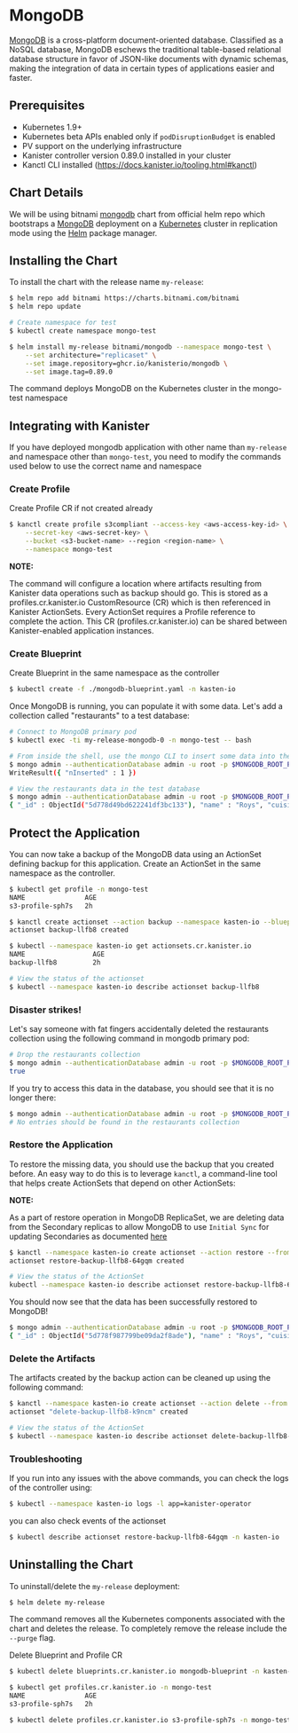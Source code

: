 # MongoDB

[MongoDB](https://www.mongodb.com/) is a cross-platform document-oriented database. Classified as a NoSQL database, MongoDB eschews the traditional table-based relational database structure in favor of JSON-like documents with dynamic schemas, making the integration of data in certain types of applications easier and faster.

## Prerequisites

* Kubernetes 1.9+
* Kubernetes beta APIs enabled only if `podDisruptionBudget` is enabled
* PV support on the underlying infrastructure
* Kanister controller version 0.89.0 installed in your cluster
* Kanctl CLI installed (https://docs.kanister.io/tooling.html#kanctl)

## Chart Details

We will be using bitnami [mongodb](https://github.com/bitnami/charts/tree/master/bitnami/mongodb) chart from official helm repo which bootstraps a [MongoDB](https://github.com/bitnami/bitnami-docker-mongodb) deployment on a [Kubernetes](http://kubernetes.io) cluster in replication mode using the [Helm](https://helm.sh) package manager.

## Installing the Chart

To install the chart with the release name `my-release`:

```bash
$ helm repo add bitnami https://charts.bitnami.com/bitnami
$ helm repo update

# Create namespace for test
$ kubectl create namespace mongo-test

$ helm install my-release bitnami/mongodb --namespace mongo-test \
	--set architecture="replicaset" \
	--set image.repository=ghcr.io/kanisterio/mongodb \
	--set image.tag=0.89.0
```

The command deploys MongoDB on the Kubernetes cluster in the mongo-test namespace


## Integrating with Kanister

If you have deployed mongodb application with other name than `my-release` and namespace other than `mongo-test`, you need to modify the commands used below to use the correct name and namespace

### Create Profile
Create Profile CR if not created already

```bash
$ kanctl create profile s3compliant --access-key <aws-access-key-id> \
	--secret-key <aws-secret-key> \
	--bucket <s3-bucket-name> --region <region-name> \
	--namespace mongo-test
```

**NOTE:**

The command will configure a location where artifacts resulting from Kanister data operations such as backup should go. This is stored as a profiles.cr.kanister.io CustomResource (CR) which is then referenced in Kanister ActionSets. Every ActionSet requires a Profile reference to complete the action. This CR (profiles.cr.kanister.io) can be shared between Kanister-enabled application instances.


### Create Blueprint
Create Blueprint in the same namespace as the controller

```bash
$ kubectl create -f ./mongodb-blueprint.yaml -n kasten-io
```

Once MongoDB is running, you can populate it with some data. Let's add a collection called "restaurants" to a test database:

```bash
# Connect to MongoDB primary pod
$ kubectl exec -ti my-release-mongodb-0 -n mongo-test -- bash

# From inside the shell, use the mongo CLI to insert some data into the test database
$ mongo admin --authenticationDatabase admin -u root -p $MONGODB_ROOT_PASSWORD --quiet --eval "db.restaurants.insert({'name' : 'Roys', 'cuisine' : 'Hawaiian', 'id' : '8675309'})"
WriteResult({ "nInserted" : 1 })

# View the restaurants data in the test database
$ mongo admin --authenticationDatabase admin -u root -p $MONGODB_ROOT_PASSWORD --quiet --eval "db.restaurants.find()"
{ "_id" : ObjectId("5d778d49bd622241df3bc133"), "name" : "Roys", "cuisine" : "Hawaiian", "id" : "8675309" }
```


## Protect the Application

You can now take a backup of the MongoDB data using an ActionSet defining backup for this application. Create an ActionSet in the same namespace as the controller.

```bash
$ kubectl get profile -n mongo-test
NAME               AGE
s3-profile-sph7s   2h

$ kanctl create actionset --action backup --namespace kasten-io --blueprint mongodb-blueprint --statefulset mongo-test/my-release-mongodb --profile mongo-test/s3-profile-sph7s
actionset backup-llfb8 created

$ kubectl --namespace kasten-io get actionsets.cr.kanister.io
NAME                 AGE
backup-llfb8         2h

# View the status of the actionset
$ kubectl --namespace kasten-io describe actionset backup-llfb8
```

### Disaster strikes!

Let's say someone with fat fingers accidentally deleted the restaurants collection using the following command in mongodb primary pod:
```bash
# Drop the restaurants collection
$ mongo admin --authenticationDatabase admin -u root -p $MONGODB_ROOT_PASSWORD --quiet --eval "db.restaurants.drop()"
true
```

If you try to access this data in the database, you should see that it is no longer there:
```bash
$ mongo admin --authenticationDatabase admin -u root -p $MONGODB_ROOT_PASSWORD --quiet --eval "db.restaurants.find()"
# No entries should be found in the restaurants collection
```

### Restore the Application

To restore the missing data, you should use the backup that you created before. An easy way to do this is to leverage `kanctl`, a command-line tool that helps create ActionSets that depend on other ActionSets:

**NOTE:**

As a part of restore operation in MongoDB ReplicaSet, we are deleting data from the Secondary replicas to allow MongoDB to use `Initial Sync` for updating Secondaries as documented [here](https://docs.mongodb.com/manual/tutorial/restore-replica-set-from-backup/#update-secondaries-using-initial-sync)

```bash
$ kanctl --namespace kasten-io create actionset --action restore --from "backup-llfb8"
actionset restore-backup-llfb8-64gqm created

# View the status of the ActionSet
kubectl --namespace kasten-io describe actionset restore-backup-llfb8-64gqm
```

You should now see that the data has been successfully restored to MongoDB!

```bash
$ mongo admin --authenticationDatabase admin -u root -p $MONGODB_ROOT_PASSWORD --quiet --eval "db.restaurants.find()"
{ "_id" : ObjectId("5d778f987799be09da2f8ade"), "name" : "Roys", "cuisine" : "Hawaiian", "id" : "8675309" }
```

### Delete the Artifacts

The artifacts created by the backup action can be cleaned up using the following command:

```bash
$ kanctl --namespace kasten-io create actionset --action delete --from "backup-llfb8"
actionset "delete-backup-llfb8-k9ncm" created

# View the status of the ActionSet
$ kubectl --namespace kasten-io describe actionset delete-backup-llfb8-k9ncm
```

### Troubleshooting

If you run into any issues with the above commands, you can check the logs of the controller using:

```bash
$ kubectl --namespace kasten-io logs -l app=kanister-operator
```

you can also check events of the actionset

```bash
$ kubectl describe actionset restore-backup-llfb8-64gqm -n kasten-io
```

## Uninstalling the Chart

To uninstall/delete the `my-release` deployment:

```bash
$ helm delete my-release
```

The command removes all the Kubernetes components associated with the chart and deletes the release.
To completely remove the release include the `--purge` flag.

Delete Blueprint and Profile CR

```bash
$ kubectl delete blueprints.cr.kanister.io mongodb-blueprint -n kasten-io

$ kubectl get profiles.cr.kanister.io -n mongo-test
NAME               AGE
s3-profile-sph7s   2h

$ kubectl delete profiles.cr.kanister.io s3-profile-sph7s -n mongo-test
```
